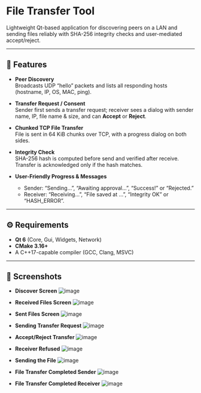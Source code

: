 # File Transfer Tool

Lightweight Qt-based application for discovering peers on a LAN and sending files reliably with SHA-256 integrity checks and user-mediated accept/reject.

---

## 🚀 Features

- **Peer Discovery**  
  Broadcasts UDP “hello” packets and lists all responding hosts (hostname, IP, OS, MAC, ping).

- **Transfer Request / Consent**  
  Sender first sends a transfer request; receiver sees a dialog with sender name, IP, file name & size, and can **Accept** or **Reject**.

- **Chunked TCP File Transfer**  
  File is sent in 64 KiB chunks over TCP, with a progress dialog on both sides.

- **Integrity Check**  
  SHA-256 hash is computed before send and verified after receive. Transfer is acknowledged only if the hash matches.

- **User-Friendly Progress & Messages**  
  - Sender: “Sending…”, “Awaiting approval…”, “Success!” or “Rejected.”  
  - Receiver: “Receiving…”, “File saved at …”, “Integrity OK” or “HASH_ERROR”.

---

## ⚙️ Requirements

- **Qt 6** (Core, Gui, Widgets, Network)  
- **CMake 3.16+**  
- A C++17-capable compiler (GCC, Clang, MSVC)

---

## 🔭 Screenshots

- **Discover Screen**
![image](https://github.com/user-attachments/assets/95ff537f-b467-4b63-b0e3-51ed78c5750e)

- **Received Files Screen**
![image](https://github.com/user-attachments/assets/d6cc3240-68e7-448d-8533-42041f505f97)

- **Sent Files Screen**
![image](https://github.com/user-attachments/assets/362bac74-1ba7-42e7-b54a-541b03fccdd7)

- **Sending Transfer Request**
![image](https://github.com/user-attachments/assets/41f75f2e-0641-4242-a7ba-b3644c345a7b)

- **Accept/Reject Transfer**
![image](https://github.com/user-attachments/assets/0efad451-c9aa-4d87-9547-0b729c24898a)

- **Receiver Refused**
![image](https://github.com/user-attachments/assets/9379462f-65e1-4f76-ac80-fc5e3f8c3262)

- **Sending the File**
![image](https://github.com/user-attachments/assets/92830244-ec0d-4bc0-9fcd-bb630d3e6065)

- **File Transfer Completed Sender**
![image](https://github.com/user-attachments/assets/31c7745f-e9eb-4d85-bbf5-3cc4eb9aaaff)

- **File Transfer Completed Receiver**
![image](https://github.com/user-attachments/assets/0bbdb74f-8df8-4400-8f87-ce1b0be8d355)


